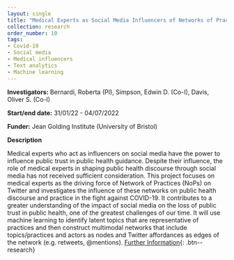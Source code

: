 ```yaml
---
layout: single
title: "Medical Experts as Social Media Influencers of Networks of Practice in the Fight Against COVID-19"
collection: research
order_number: 10
tags: 
- Covid-19
- Social media
- Medical influencers
- Text analytics
- Machine learning
---
```

**Investigators:** Bernardi, Roberta (PI), Simpson, Edwin D. (Co-I), Davis, Oliver S. (Co-I)  

**Start/end date:** 31/01/22 - 04/07/2022  

**Funder:** Jean Golding Institute (University of Bristol)  


**Description**  

Medical experts who act as influencers on social media have the power to influence public trust in public health guidance. Despite their influence, the role of medical experts in shaping public health discourse through social media has not received sufficient consideration. This project focuses on medical experts as the driving force of Network of Practices (NoPs) on Twitter and investigates the influence of these networks on public health discourse and practice in the fight against COVID-19. It contributes to a greater understanding of the impact of social media on the loss of public trust in public health, one of the greatest challenges of our time. It will use machine learning to identify latent topics that are representative of practices and then construct multimodal networks that include topics/practices and actors as nodes and Twitter affordances as edges of the network (e.g. retweets, @mentions).
[Further Information](https://jeangoldinginstitute.blogs.bristol.ac.uk/2022/08/15/jgi-seed-corn-funding-project-blog-2021-roberta-bernardi/){: .btn--research}


